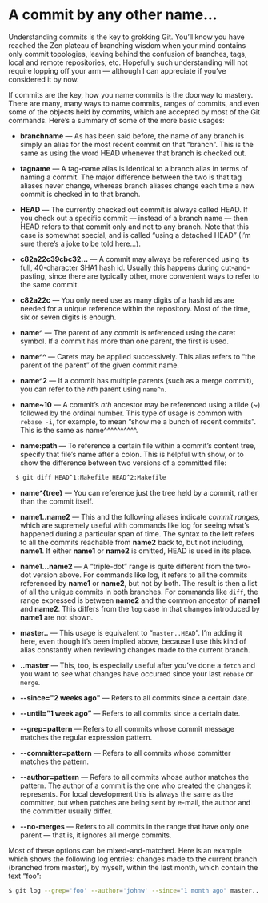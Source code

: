 # A commit by any other name...

Understanding commits is the key to grokking Git. You’ll know you have reached the Zen plateau of branching wisdom when your mind contains only commit topologies, leaving behind the confusion of branches, tags, local and remote repositories, etc. Hopefully such understanding will not require lopping off your arm — although I can appreciate if you’ve considered it by now.

If commits are the key, how you name commits is the doorway to mastery. There are many, many ways to name commits, ranges of commits, and even some of the objects held by commits, which are accepted by most of the Git commands. Here’s a summary of some of the more basic usages:

* **branchname** — As has been said before, the name of any branch is simply an alias for the most recent commit on that “branch”. This is the same as using the word HEAD whenever that branch is checked out.

* **tagname** — A tag-name alias is identical to a branch alias in terms of naming a commit. The major difference between the two is that tag aliases never change, whereas branch aliases change each time a new commit is checked in to that branch.

* **HEAD** — The currently checked out commit is always called HEAD. If you check out a specific commit — instead of a branch name — then HEAD refers to that commit only and not to any branch. Note that this case is somewhat special, and is called “using a detached HEAD” (I’m sure there’s a joke to be told here...).

* **c82a22c39cbc32...** — A commit may always be referenced using its full, 40-character SHA1 hash id. Usually this happens during cut-and-pasting, since there are typically other, more convenient ways to refer to the
same commit.

* **c82a22c** — You only need use as many digits of a hash id as are needed for a unique reference within the repository. Most of the time, six or seven digits is enough.

* **name^** — The parent of any commit is referenced using the caret symbol. If a commit has more than one parent, the first is used.

* **name^^** — Carets may be applied successively. This alias refers to “the parent of the parent” of the given commit name.

* **name^2** — If a commit has multiple parents (such as a merge commit), you can refer to the _nth_ parent using `name^n`.

* **name~10** — A commit’s _nth_ ancestor may be referenced using a tilde (~) followed by the ordinal number. This type of usage is common with `rebase -i`, for example, to mean “show me a bunch of recent commits”. This is the same as name^^^^^^^^^^.

* **name:path** — To reference a certain file within a commit’s content tree, specify that file’s name after a colon. This is helpful with show, or to show the difference between two versions of a committed file:

```bash
  $ git diff HEAD^1:Makefile HEAD^2:Makefile
```

* **name^{tree}** — You can reference just the tree held by a commit, rather than the commit itself.

* **name1..name2** — This and the following aliases indicate _commit ranges_, which are supremely useful with commands like log for seeing what’s happened during a particular span of time. The syntax to the left refers to all the commits reachable from **name2** back to, but not including, **name1**. If either **name1** or **name2** is omitted, HEAD is used in its place.

* **name1...name2** — A “triple-dot” range is quite different from the two-dot version above. For commands like log, it refers to all the commits referenced by **name1** or **name2**, but not by both. The result is then a list of all the unique commits in both branches. For commands like `diff`, the range expressed is between **name2** and the common ancestor of **name1** and **name2**. This differs from the `log` case in that changes introduced by **name1** are not shown.

* **master..** — This usage is equivalent to “`master..HEAD`”. I’m adding it here, even though it’s been implied above, because I use this kind of alias constantly when reviewing changes made to the current branch.

* **..master** — This, too, is especially useful after you’ve done a `fetch` and you want to see what changes have occurred since your last `rebase` or `merge`.

* **--since="2 weeks ago"** — Refers to all commits since a certain date.

* **--until=”1 week ago”** — Refers to all commits since a certain date.

* **--grep=pattern** — Refers to all commits whose commit message matches the regular expression pattern.

* **--committer=pattern** — Refers to all commits whose committer matches the pattern.

* **--author=pattern** — Refers to all commits whose author matches the pattern. The author of a commit is the one who created the changes it represents. For local development this is always the same as the committer, but when patches are being sent by e-mail, the author and the committer usually differ.

* **--no-merges** — Refers to all commits in the range that have only one parent — that is, it ignores all merge commits.

Most of these options can be mixed-and-matched. Here is an example which shows the following log entries: changes made to the current branch (branched from master), by myself, within the last month, which contain the text “foo”:

```bash
$ git log --grep='foo' --author='johnw' --since="1 month ago" master..
```